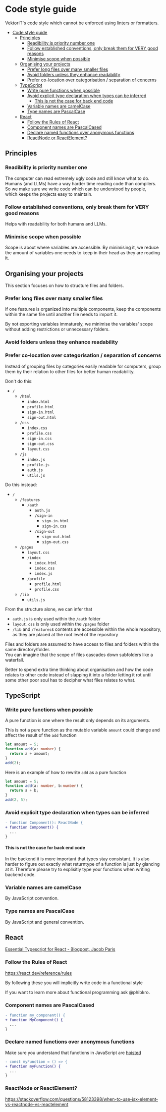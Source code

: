 # Code style guide

VektorIT's code style which cannot be enforced using linters or formatters.

- [Code style guide](#code-style-guide)
  - [Principles](#principles)
    - [Readibility is priority number one](#readibility-is-priority-number-one)
    - [Follow established conventions, only break them for VERY good reasons](#follow-established-conventions-only-break-them-for-very-good-reasons)
    - [Minimise scope when possible](#minimise-scope-when-possible)
  - [Organising your projects](#organising-your-projects)
    - [Prefer long files over many smaller files](#prefer-long-files-over-many-smaller-files)
    - [Avoid folders unless they enhance readability](#avoid-folders-unless-they-enhance-readability)
    - [Prefer co-location over categorisation / separation of concerns](#prefer-co-location-over-categorisation--separation-of-concerns)
  - [TypeScript](#typescript)
    - [Write pure functions when possible](#write-pure-functions-when-possible)
    - [Avoid explicit type declaration when types can be inferred](#avoid-explicit-type-declaration-when-types-can-be-inferred)
      - [This is not the case for back end code](#this-is-not-the-case-for-back-end-code)
    - [Variable names are camelCase](#variable-names-are-camelcase)
    - [Type names are PascalCase](#type-names-are-pascalcase)
  - [React](#react)
    - [Follow the Rules of React](#follow-the-rules-of-react)
    - [Component names are PascalCased](#component-names-are-pascalcased)
    - [Declare named functions over anonymous functions](#declare-named-functions-over-anonymous-functions)
    - [ReactNode or ReactElement?](#reactnode-or-reactelement)

## Principles

### Readibility is priority number one

The computer can read extremely ugly code and still know what to do.\
Humans (and LLMs) have a way harder time reading code than compilers.\
So we make sure we write code which can be understood by people,\
which keeps the projects easy to maintain.

### Follow established conventions, only break them for VERY good reasons

Helps with readability for both humans and LLMs.

### Minimise scope when possible

Scope is about where variables are accessible.
By minimising it, we reduce the amount of variables one needs to keep in their head as they are reading it.

## Organising your projects

This section focuses on how to structure files and folders.

### Prefer long files over many smaller files

If one features is organized into multiple components,
keep the components within the same file until another file needs to import it.

By not exporting variables immaturely,
we minimise the variables' scope without adding restrictions or unnecessary folders.

### Avoid folders unless they enhance readability

### Prefer co-location over categorisation / separation of concerns

Instead of grouping files by categories easily readable for computers,
group them by their relation to other files for better human readability.

Don't do this:

- `/`
  - `/html`
    - `index.html`
    - `profile.html`
    - `sign-in.html`
    - `sign-out.html`
  - `/css`
    - `index.css`
    - `profile.css`
    - `sign-in.css`
    - `sign-out.css`
    - `layout.css`
  - `/js`
    - `index.js`
    - `profile.js`
    - `auth.js`
    - `utils.js`

Do this instead:

- `/`
  - `/features`
    - `/auth`
      - `auth.js`
      - `/sign-in`
        - `sign-in.html`
        - `sign-in.css`
      - `/sign-out`
        - `sign-out.html`
        - `sign-out.css`
  - `/pages`
    - `layout.css`
    - `/index`
      - `index.html`
      - `index.css`
      - `index.js`
    - `/profile`
      - `profile.html`
      - `profile.css`
  - `/lib`
    - `utils.js`

From the structure alone, we can infer that

- `auth.js` is only used within the `/auth` folder
- `layout.css` is only used within the `/pages` folder
- `/lib` and `/features`s contents are accessible within the whole repository, as they are placed at the root level of the repository

Files and folders are assumed to have access to files and folders within the same directory/folder.\
You can imagine that the scope of files cascades down subfolders like a waterfall.

Better to spend extra time thinking about organisation and how the code relates to other code instead of slapping it into a folder letting it rot until some other poor soul has to decipher what files relates to what.

## TypeScript

### Write pure functions when possible

A pure function is one where the result only depends on its arguments.

This is not a pure function as the mutable variable `amount` could change and affect the result of the `add` function

```ts
let amount = 5;
function add(a: number) {
  return a + amount;
}
add(2);
```

Here is an example of how to rewrite `add` as a pure function

```ts
let amount = 5;
function add(a: number, b:number) {
  return a + b;
}
add(2, 5);
```

### Avoid explicit type declaration when types can be inferred

```diff
- function Component(): ReactNode {
+ function Component() {
  ...
}
```

#### This is not the case for back end code

In the backend it is more important that types stay consistant. It is also harder to figure out exactly what returntype of a function is just by glancing at it. Therefore please try to explisitly type your functions when writing backend code.

### Variable names are camelCase

By JavaScript convention.

### Type names are PascalCase

By JavaScript and general convention.

## React

[Essential Typescript for React - Blogpost, Jacob Paris](https://www.jacobparis.com/content/react-ts)

### Follow the Rules of React

<https://react.dev/reference/rules>

By following these you will implicitly write code in a functional style

If you want to learn more about functional programming ask @phibkro.

### Component names are PascalCased

```diff
- function my_component() {
+ function MyComponent() {
  ...
}
```

### Declare named functions over anonymous functions

Make sure you understand that functions in JavaScript are [hoisted](https://developer.mozilla.org/en-US/docs/Web/JavaScript/Guide/Functions#function_hoisting)

```diff
- const myFunction = () => {
+ function myFunction() {
  ...
}
```

### ReactNode or ReactElement?

<https://stackoverflow.com/questions/58123398/when-to-use-jsx-element-vs-reactnode-vs-reactelement>
